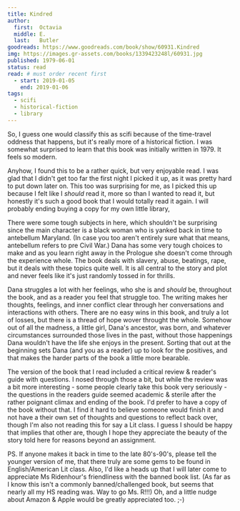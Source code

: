 ```yaml
---
title: Kindred
author: 
  first:  Octavia
  middle: E.
  last:   Butler
goodreads: https://www.goodreads.com/book/show/60931.Kindred
img: https://images.gr-assets.com/books/1339423248l/60931.jpg
published: 1979-06-01
status: read
read: # must order recent first
  - start: 2019-01-05 
    end: 2019-01-06
tags: 
  - scifi
  - historical-fiction
  - library
---
```

So, I guess one would classify this as scifi because of the time-travel oddness that happens, but it's really more of a historical fiction. I was somewhat surprised to learn that this book was initially written in 1979. It feels so modern.

Anyhow, I found this to be a rather quick, but very enjoyable read. I was glad that I didn't get too far the first night I picked it up, as it was pretty hard to put down later on. This too was surprising for me, as I picked this up because I felt like I *should* read it, more so than I wanted to read it, but honestly it's such a good book that I would totally read it again. I will probably ending buying a copy for my own little library,

There were some tough subjects in here, which shouldn't be surprising since the main character is a black woman who is yanked back in time to antebellum Maryland. (In case you too aren't entirely sure what that means, antebellum refers to pre Civil War.) Dana has some very tough choices to make and as you learn right away in the Prologue she doesn't come through the experience whole. The book deals with slavery, abuse, beatings, rape, but it deals with these topics quite well. It is all central to the story and plot and never feels like it's just randomly tossed in for thrills. 

Dana struggles a lot with her feelings, who she is and *should* be, throughout the book, and as a reader you feel that struggle too. The writing makes her thoughts, feelings, and inner conflict clear through her conversations and interactions with others. There are no easy wins in this book, and truly a lot of losses, but there is a thread of hope wover throught the whole. Somehow out of all the madness, a little girl, Dana's ancestor, was born, and whatever circumstances surrounded those lives in the past, without those happenings Dana wouldn't have the life she enjoys in the present. Sorting that out at the beginning sets Dana (and you as a reader) up to look for the positives, and that makes the harder parts of the book a little more bearable. 

The version of the book that I read included a critical review & reader's guide with questions. I nosed through those a bit, but while the review was a bit more interesting - some people clearly take this book very seriously - the questions in the readers guide seemed academic & sterile after the rather poignant climax and ending of the book. I'd prefer to have a copy of the book without that. I find it hard to believe someone would finish it and not have a their own set of thoughts and questions to reflect back over, though I'm also not reading this for say a Lit class. I guess I should be happy that implies that other are, though I hope they appreciate the beauty of the story told here for reasons beyond an assignment. 

PS. If anyone makes it back in time to the late 80's-90's, please tell the younger version of me, that there truly are some gems to be found in English/American Lit class. Also, I'd like a heads up that I will later come to appreciate Ms Ridenhour's friendliness with the banned book list. (As far as I know this isn't a commonly banned/challenged book, but seems that nearly all my HS reading was. Way to go Ms. R!!!) Oh, and a little nudge about Amazon & Apple would be greatly appreciated too. ;-)